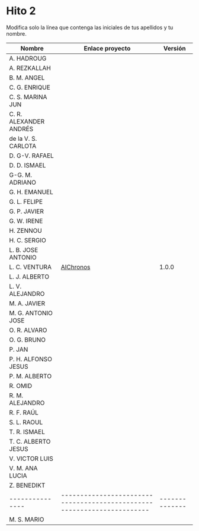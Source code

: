 # Hito 2

Modifica solo la línea que contenga las iniciales de tus apellidos y tu nombre.

| Nombre       | Enlace proyecto                                                                    | Versión      |
| --------------- | ----------------------------------------------------------------------- | -------------- |
| A. HADROUG | <!--enlace-->                                                           | <!--versión--> |
| A. REZKALLAH | <!--enlace-->                                                           | <!--versión--> |
| B. M. ANGEL | <!--enlace-->                                                           | <!--versión--> |
| C. G. ENRIQUE | <!--enlace-->                                                           | <!--versión--> |
| C. S. MARINA JUN | <!--enlace-->                                                           | <!--versión--> |
| C. R. ALEXANDER ANDRÉS | <!--enlace-->                                                           | <!--versión--> |
| de la V. S. CARLOTA | <!--enlace-->                                                           | <!--versión--> |
| D. G-V. RAFAEL | <!--enlace-->                                                           | <!--versión--> |
| D. D. ISMAEL | <!--enlace-->                                                           | <!--versión--> |
| G-G. M. ADRIANO | <!--enlace-->                                                           | <!--versión--> |
| G. H. EMANUEL | <!--enlace-->                                                           | <!--versión--> |
| G. L. FELIPE | <!--enlace-->                                                           | <!--versión--> |
| G. P. JAVIER | <!--enlace-->                                                           | <!--versión--> |
| G. W. IRENE | <!--enlace-->                                                           | <!--versión--> |
| H. ZENNOU | <!--enlace-->                                                           | <!--versión--> |
| H. C. SERGIO | <!--enlace-->                                                           | <!--versión--> |
| L. B. JOSE ANTONIO | <!--enlace-->                                                           | <!--versión--> |
| L. C. VENTURA | [AIChronos](https://github.com/v-lastrucci-c/MII_CC_UGR)                | 1.0.0 |
| L. J. ALBERTO | <!--enlace-->                                                           | <!--versión--> |
| L. V. ALEJANDRO | <!--enlace-->                                                           | <!--versión--> |
| M. A. JAVIER | <!--enlace-->                                                           | <!--versión--> |
| M. G. ANTONIO JOSE | <!--enlace-->                                                           | <!--versión--> |
| O. R. ALVARO | <!--enlace-->                                                           | <!--versión--> |
| O. G. BRUNO | <!--enlace-->                                                           | <!--versión--> |
| P. JAN | <!--enlace-->                                                           | <!--versión--> |
| P. H. ALFONSO JESUS | <!--enlace-->                                                           | <!--versión--> |
| P. M. ALBERTO | <!--enlace-->                                                           | <!--versión--> |
| R. OMID | <!--enlace-->                                                           | <!--versión--> |
| R. M. ALEJANDRO | <!--enlace-->                                                           | <!--versión--> |
| R. F. RAÚL | <!--enlace-->                                                           | <!--versión--> |
| S. L. RAOUL | <!--enlace-->                                                           | <!--versión--> |
| T. R. ISMAEL | <!--enlace-->                                                           | <!--versión--> |
| T. C. ALBERTO JESUS | <!--enlace-->                                                           | <!--versión--> |
| V. VICTOR LUIS | <!--enlace-->                                                           | <!--versión--> |
| V. M. ANA LUCIA | <!--enlace-->                                                           | <!--versión--> |
| Z. BENEDIKT | <!--enlace-->                                                           | <!--versión--> |
| --------------- | ----------------------------------------------------------------------- | -------------- |
| M. S. MARIO | <!--enlace-->                                                           | <!--versión--> |
